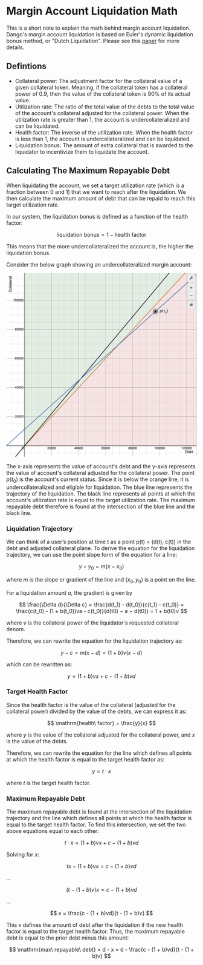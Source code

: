 # Margin Account Liquidation Math

This is a short note to explain the math behind margin account liquidation. Dango's margin account liquidation is based on Euler's dynamic liquidation bonus method, or "Dutch Liquidation". Please see this [paper](https://docs.euler.finance/Dutch_Liquidation_Analysis.pdf) for more details.

## Defintions

* Collateral power: The adjustment factor for the collateral value of a given collateral token. Meaning, if the collateral token has a collateral power of 0.9, then the value of the collateral token is 90% of its actual value.
* Utilization rate: The ratio of the total value of the debts to the total value of the account's collateral adjusted for the collateral power. When the utilization rate is greater than 1, the account is undercollateralized and can be liquidated.
* Health factor: The inverse of the utilization rate. When the health factor is less than 1, the account is undercollateralized and can be liquidated.
* Liquidation bonus: The amount of extra collateral that is awarded to the liquidator to incentivize them to liquidate the account.

## Calculating The Maximum Repayable Debt

When liquidating the account, we set a target utilization rate (which is a fraction between 0 and 1) that we want to reach after the liquidation. We then calculate the maximum amount of debt that can be repaid to reach this target utilization rate.

In our system, the liquidation bonus is defined as a function of the health factor:

$$
\mathrm{liquidation\ bonus} = 1 - \mathrm{health\ factor}
$$

This means that the more undercollateralized the account is, the higher the liquidation bonus.

Consider the below graph showing an undercollateralized margin account:

![undercollateralized margin account](./liquidation-graph.png)

The x-axis represents the value of account's debt and the y-axis represents the value of account's collateral adjusted for the collateral power. The point $p(t_0)$ is the account's current status. Since it is below the orange line, it is undercollateralized and eligible for liquidation. The blue line represents the trajectory of the liquidation. The black line represents all points at which the account's utilization rate is equal to the target utilization rate. The maximum repayable debt therefore is found at the intersection of the blue line and the black line.

### Liquidation Trajectory

We can think of a user’s position at time t as a point p(t) = (d(t), c(t)) in the debt and adjusted collateral plane. To derive the equation for the liquidation trajectory, we can use the point slope form of the equation for a line:

$$
y - y_0 = m(x - x_0)
$$

where $m$ is the slope or gradient of the line and $(x_0, y_0)$ is a point on the line.

For a liquidation amount $a$, the gradient is given by

$$
\frac{\Delta d}{\Delta c} = \frac{d(t_1) - d(t_0)}{c(t_1) - c(t_0)} = \frac{c(t_0) - (1 + b(t_0))va - c(t_0)}{d(t0) − a − d(t0)} = 1 + b(t0)v
$$

where $v$ is the collateral power of the liquidator's requested collateral denom.

Therefore, we can rewrite the equation for the liquidation trajectory as:

$$
y - c = m(x - d) = (1 + b)v(x - d)
$$

which can be rewritten as:

$$
y = (1 + b)vx + c - (1 + b)vd
$$

### Target Health Factor

Since the health factor is the value of the collateral (adjusted for the collateral power) divided by the value of the debts, we can express it as:

$$
\mathrm{health\ factor} = \frac{y}{x}
$$

where $y$ is the value of the collateral adjusted for the collateral power, and $x$ is the value of the debts.

Therefore, we can rewrite the equation for the line which defines all points at which the health factor is equal to the target health factor as:

$$
y = t \cdot x
$$

where $t$ is the target health factor.

### Maximum Repayable Debt

The maximum repayable debt is found at the intersection of the liquidation trajectory and the line which defines all points at which the health factor is equal to the target health factor. To find this intersection, we set the two above equations equal to each other:

$$
t \cdot x = (1 + b)vx + c - (1 + b)vd
$$

Solving for $x$:

$$
tx - (1 + b)vx = c - (1 + b)vd
$$

...

$$
(t - (1 + b)v)x = c - (1 + b)vd
$$

...

$$
x = \frac{c - (1 + b)vd}{t - (1 + b)v}
$$

This x defines the amount of debt after the liquidation if the new health factor is equal to the target health factor. Thus, the maximum repayable debt is equal to the prior debt minus this amount:

$$
\mathrm{max\ repayable\ debt} = d - x = d - \frac{c - (1 + b)vd}{t - (1 + b)v}
$$
